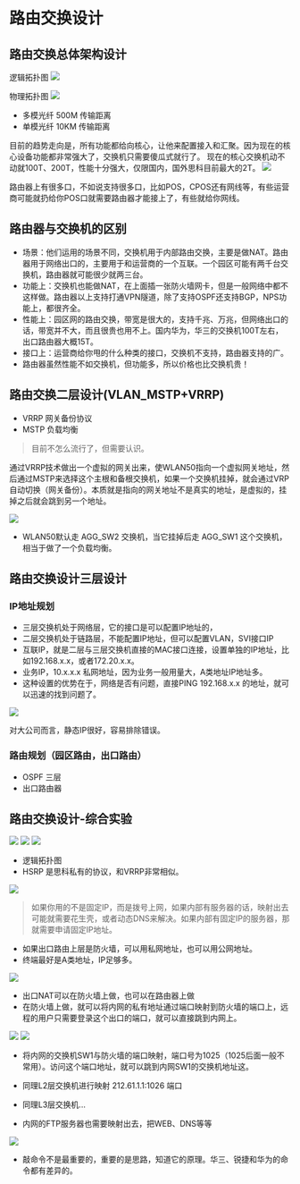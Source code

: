 # 路由交换设计

## 路由交换总体架构设计

逻辑拓扑图
<img src="https://gitee.com/zhangjunjiee/article-images/raw/master/images/202406022239917.png"/>



物理拓扑图
<img src="https://gitee.com/zhangjunjiee/article-images/raw/master/images/202406022241643.png"/>

- 多模光纤 500M 传输距离
- 单模光纤 10KM 传输距离

目前的趋势走向是，所有功能都给向核心，让他来配置接入和汇聚。因为现在的核心设备功能都非常强大了，交换机只需要傻瓜式就行了。
现在的核心交换机动不动就100T、200T，性能十分强大，仅限国内，国外思科目前最大的2T。
<img src="https://gitee.com/zhangjunjiee/article-images/raw/master/images/202406022245343.png"/>

路由器上有很多口，不如说支持很多口，比如POS，CPOS还有网线等，有些运营商可能就扔给你POS口就需要路由器才能接上了，有些就给你网线。

## 路由器与交换机的区别

- 场景：他们运用的场景不同，交换机用于内部路由交换，主要是做NAT。路由器用于网络出口的，主要用于和运营商的一个互联。一个园区可能有两千台交换机，路由器就可能很少就两三台。
- 功能上：交换机也能做NAT，在上面插一张防火墙网卡，但是一般网络中都不这样做。路由器以上支持打通VPN隧道，除了支持OSPF还支持BGP，NPS功能上，都很齐全。
- 性能上：园区网的路由交换，带宽是很大的，支持千兆、万兆，但网络出口的话，带宽并不大，而且很贵也用不上。国内华为，华三的交换机100T左右，出口路由器大概15T。
- 接口上：运营商给你甩的什么种类的接口，交换机不支持，路由器支持的广。
- 路由器虽然性能不如交换机，但功能多，所以价格也比交换机贵！

## 路由交换二层设计(VLAN_MSTP+VRRP)

- VRRP 网关备份协议
- MSTP 负载均衡

> 目前不怎么流行了，但需要认识。

通过VRRP技术做出一个虚拟的网关出来，使WLAN50指向一个虚拟网关地址，然后通过MSTP来选择这个主根和备根交换机，如果一个交换机挂掉，就会通过VRP自动切换（网关备份）。本质就是指向的网关地址不是真实的地址，是虚拟的，挂掉之后就会跳到另一个地址。

<img src="https://gitee.com/zhangjunjiee/article-images/raw/master/images/202406112235377.png"/>

- WLAN50默认走 AGG_SW2 交换机，当它挂掉后走 AGG_SW1 这个交换机，相当于做了一个负载均衡。

## 路由交换设计三层设计

### IP地址规划
- 三层交换机处于网络层，它的接口是可以配置IP地址的，
- 二层交换机处于链路层，不能配置IP地址，但可以配置VLAN，SVI接口IP
- 互联IP，就是二层与三层交换机直接的MAC接口连接，设置单独的IP地址，比如192.168.x.x，或者172.20.x.x。
- 业务IP，10.x.x.x 私网地址，因为业务一般用量大，A类地址IP地址多。
- 这种设置的优势在于，网络是否有问题，直接PING 192.168.x.x 的地址，就可以迅速的找到问题了。

<img src="https://gitee.com/zhangjunjiee/article-images/raw/master/images/202406112348681.png"/>

对大公司而言，静态IP很好，容易排除错误。

### 路由规划（园区路由，出口路由）

- OSPF 三层
- 出口路由器

## 路由交换设计-综合实验


<img src="https://gitee.com/zhangjunjiee/article-images/raw/master/images/202406122231481.png"/>

<img src="https://gitee.com/zhangjunjiee/article-images/raw/master/images/202406122233124.png"/>


<img src="https://gitee.com/zhangjunjiee/article-images/raw/master/images/202406122235871.png"/>

- 逻辑拓扑图
- HSRP 是思科私有的协议，和VRRP非常相似。


<img src="https://gitee.com/zhangjunjiee/article-images/raw/master/images/202406122257335.png"/>

> 如果你用的不是固定IP，而是拨号上网，如果内部有服务器的话，映射出去可能就需要花生壳，或者动态DNS来解决。如果内部有固定IP的服务器，那就需要申请固定IP地址。

- 如果出口路由上层是防火墙，可以用私网地址，也可以用公网地址。
- 终端最好是A类地址，IP足够多。

<img src="https://gitee.com/zhangjunjiee/article-images/raw/master/images/202406122303956.png"/>

- 出口NAT可以在防火墙上做，也可以在路由器上做
- 在防火墙上做，就可以将内网的私有地址通过端口映射到防火墙的端口上，远程的用户只需要登录这个出口的端口，就可以直接跳到内网上。


<img src="https://gitee.com/zhangjunjiee/article-images/raw/master/images/202406122313237.png"/>

<img src="https://gitee.com/zhangjunjiee/article-images/raw/master/images/202406122318501.png"/>

- 将内网的交换机SW1与防火墙的端口映射，端口号为1025（1025后面一般不常用）。访问这个端口地址，就可以跳到内网SW1的交换机地址这。
- 同理L2层交换机进行映射 212.61.1.1:1026 端口
- 同理L3层交换机...

- 内网的FTP服务器也需要映射出去，把WEB、DNS等等


<img src="https://gitee.com/zhangjunjiee/article-images/raw/master/images/202406122323049.png"/>

- 敲命令不是最重要的，重要的是思路，知道它的原理。华三、锐捷和华为的命令都有差异的。